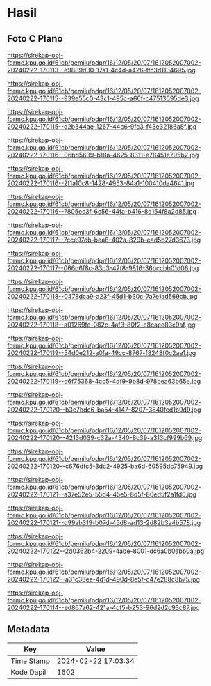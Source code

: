 # Hasil

## Foto C Plano

https://sirekap-obj-formc.kpu.go.id/61cb/pemilu/pdpr/16/12/05/20/07/1612052007002-20240222-170113--e9889d30-17a1-4c4d-a426-ffc3d1134695.jpg

https://sirekap-obj-formc.kpu.go.id/61cb/pemilu/pdpr/16/12/05/20/07/1612052007002-20240222-170115--939e55c0-43c1-495c-a66f-c47513695de3.jpg

https://sirekap-obj-formc.kpu.go.id/61cb/pemilu/pdpr/16/12/05/20/07/1612052007002-20240222-170115--d2b344ae-1267-44c6-9fc3-f43e32186a8f.jpg

https://sirekap-obj-formc.kpu.go.id/61cb/pemilu/pdpr/16/12/05/20/07/1612052007002-20240222-170116--06bd5639-b18a-4625-8311-e78451e795b2.jpg

https://sirekap-obj-formc.kpu.go.id/61cb/pemilu/pdpr/16/12/05/20/07/1612052007002-20240222-170116--2f1a10c8-1428-4953-84a1-100410da4641.jpg

https://sirekap-obj-formc.kpu.go.id/61cb/pemilu/pdpr/16/12/05/20/07/1612052007002-20240222-170116--7805ec3f-6c56-44fa-b416-8d154f8a2d85.jpg

https://sirekap-obj-formc.kpu.go.id/61cb/pemilu/pdpr/16/12/05/20/07/1612052007002-20240222-170117--7cce97db-bea8-402a-829b-ead5b27d3673.jpg

https://sirekap-obj-formc.kpu.go.id/61cb/pemilu/pdpr/16/12/05/20/07/1612052007002-20240222-170117--066d6f8c-83c3-47f8-9816-36bccbb01d06.jpg

https://sirekap-obj-formc.kpu.go.id/61cb/pemilu/pdpr/16/12/05/20/07/1612052007002-20240222-170118--0478dca9-a23f-45d1-b30c-7a7e1ad569cb.jpg

https://sirekap-obj-formc.kpu.go.id/61cb/pemilu/pdpr/16/12/05/20/07/1612052007002-20240222-170118--a01269fe-082c-4af3-80f2-c8caee83c9af.jpg

https://sirekap-obj-formc.kpu.go.id/61cb/pemilu/pdpr/16/12/05/20/07/1612052007002-20240222-170119--54d0e212-a0fa-49cc-8767-f8248f0c2ae1.jpg

https://sirekap-obj-formc.kpu.go.id/61cb/pemilu/pdpr/16/12/05/20/07/1612052007002-20240222-170119--d6f75368-4cc5-4df9-9b8d-978bea63b65e.jpg

https://sirekap-obj-formc.kpu.go.id/61cb/pemilu/pdpr/16/12/05/20/07/1612052007002-20240222-170120--b3c7bdc6-ba54-4147-8207-3840fcd1b9d9.jpg

https://sirekap-obj-formc.kpu.go.id/61cb/pemilu/pdpr/16/12/05/20/07/1612052007002-20240222-170120--4213d039-c32a-4340-8c39-a313cf999b69.jpg

https://sirekap-obj-formc.kpu.go.id/61cb/pemilu/pdpr/16/12/05/20/07/1612052007002-20240222-170120--c676dfc5-3dc2-4925-ba6d-60595dc75949.jpg

https://sirekap-obj-formc.kpu.go.id/61cb/pemilu/pdpr/16/12/05/20/07/1612052007002-20240222-170121--a37e52e5-55d4-45e5-8d5f-80ed5f2a1fd0.jpg

https://sirekap-obj-formc.kpu.go.id/61cb/pemilu/pdpr/16/12/05/20/07/1612052007002-20240222-170121--d99ab319-b07d-45d8-ad13-2d82b3a4b578.jpg

https://sirekap-obj-formc.kpu.go.id/61cb/pemilu/pdpr/16/12/05/20/07/1612052007002-20240222-170122--2d0362b4-2209-4abe-8001-dc6a0b0abb0a.jpg

https://sirekap-obj-formc.kpu.go.id/61cb/pemilu/pdpr/16/12/05/20/07/1612052007002-20240222-170122--a31c38ee-4d1d-490d-8e5f-c47e288c8b75.jpg

https://sirekap-obj-formc.kpu.go.id/61cb/pemilu/pdpr/16/12/05/20/07/1612052007002-20240222-170114--ed867a62-421a-4cf5-b253-96d2d2c93c87.jpg


## Metadata

| Key        | Value               |
| ---------- | ------------------- |
| Time Stamp | 2024-02-22 17:03:34 |
| Kode Dapil | 1602                |



